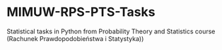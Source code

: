 # MIMUW-RPS-PTS-Tasks
Statistical tasks in Python from Probability Theory and Statistics course (Rachunek Prawdopodobieństwa i Statystyka))
